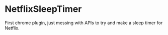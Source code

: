 NetflixSleepTimer
=================

First chrome plugin, just messing with APIs to try and make a sleep timer for Netflix.
